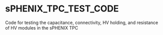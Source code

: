 # sPHENIX_TPC_TEST_CODE
Code for testing the capacitance, connectivity, HV holding, and resistance of HV modules in the sPHENIX TPC
